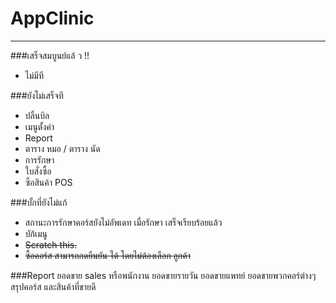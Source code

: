 # AppClinic
----------------------
###เสร็จสมบูนย์แล้ ว !!
 - ไม่มีที

###ยังไม่เสร็จที

- ปลิ้นบิล
- เมนูตั้งค่า
- Report
- ตาราง หมอ / ตาราง นัด
- การรักษา
- ใบสั่งซื้อ
- ซือสินค้า POS

###บั้กที่ยังไม่แก้
+ สถานะการรักษาคอร์สยังไม่อัพเดท เมื่อรักษา เสร็จเรียบร้อยแล้ว
+ บัก้เมนู 
+ ~~Scratch this.~~
+ ~~ซื้อคอร์ส สามารถกดยืนยัน ได้ โดยไม่ต้องเลือก ลูกค้า~~

###Report
ยอดขาย sales หรือพนักงาน
ยอดขายรายวัน
ยอดขายแพทย์
ยอดขายพวกคอร์ต่างๆ
สรุปคอร์ส และสินค้าที่ขายดี